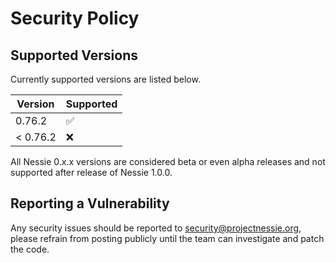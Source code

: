 # Security Policy

## Supported Versions

Currently supported versions are listed below.

| Version  | Supported          |
|----------|--------------------|
| 0.76.2   | :white_check_mark: |
| < 0.76.2 | :x:                |

All Nessie 0.x.x versions are considered beta or even alpha releases and not supported after
release of Nessie 1.0.0.

## Reporting a Vulnerability

Any security issues should be reported to security@projectnessie.org, please refrain from posting publicly until the team can investigate and patch the code.
